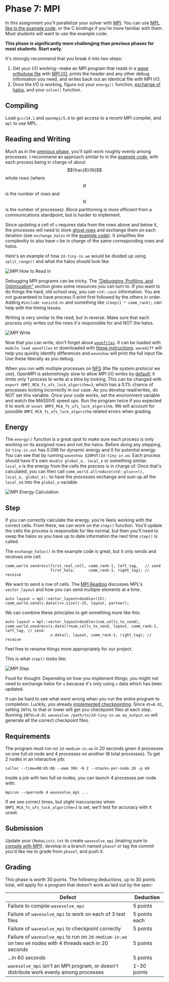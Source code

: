 ---
---

# Phase 7: MPI

In this assignment you'll parallelize your solver with [MPI](../readings/mpi.md). You can use [MPL](https://github.com/rabauke/mpl) [like in the example code](https://github.com/BYUHPC/sci-comp-course-example-cxx/blob/main/src/MountainRangeMPI.hpp), or the C bindings if you're more familiar with them. Most students will want to use the example code.

**This phase is significantly more challenging than previous phases for most students. Start early.** 


It's strongly recommend that you break it into two steps:

1. Get your I/O working--make an MPI program that reads in a [wave orthotope file](phase2.md#data-format) with [MPI I/O](../readings/mpi.md#io), prints the header and any other debug information you need, and writes back out an identical file with MPI I/O.
1. Once the I/O is working, figure out your `energy()` function, [exchange of halos](#division-of-labor), and your `solve()` function.

## Compiling

Load `gcc/14.1` and `openmpi/5.0` to get access to a recent MPI compiler, and `mpl` to use MPL.

## Reading and Writing

Much as in the [previous phase](phase6.md), you'll split work roughly evenly among processes. I recommend an approach similar to in the [example code](https://github.com/BYUHPC/sci-comp-course-example-cxx/blob/main/src/MountainRangeMPI.hpp), with each process being in charge of about $$\frac{R}{N}$$ whole rows (where $$R$$ is the number of rows and $$N$$ is the number of processes). Block partitioning is more efficient from a communications standpoint, but is harder to implement.

Since updating a cell of `u` requires data from the rows above and below it, the processes will need to store [ghost rows](https://sites.cs.ucsb.edu/~gilbert/cs140resources/notes/GhostCells.pdf) and exchange them on each iteration (see `exchange_halos` in the [example code](https://github.com/BYUHPC/sci-comp-course-example-cxx/blob/main/src/MountainRangeMPI.hpp)). It simplifies the complexitiy to also have `v` be in charge of the same corresponding rows and halos. 

Here's an example of how `2d-tiny-in.wo` would be divided up using `split_range()` and what the halos should look like:

![MPI How to Read In](../img/mpi-read-in.png)

Debugging MPI programs can be tricky. The ["Debugging, Profiling, and Optimization"](https://byuhpc.github.io/sci-comp-course/resources.html#debugging-profiling-and-optimization) section gives some resources you can turn to. If you want to do things the hard, old school way, you can `std::cout` information. You are not guaranteed to have process 0 print first followed by the others in order. Adding `#include <unistd.h>` and something like `sleep(1 * comm_rank);` can help with the timing issues.

Writing is very similar to the read, but in reverse. Make sure that each process only writes out the rows it's responsible for and NOT the halos.

![MPI Write](../img/mpi-write.png)

Now that you can write, don't forget about [`wavefiles`](https://byuhpc.github.io/sci-comp-course/resources.html#the-project). It can be loaded with `module load wavefiles` or downloaded with [these instructions](https://byuhpc.github.io/sci-comp-course/resources.html#the-project). `wavediff` will help you quickly identify differences and `waveshow` will print the full input file. Use these liberally as you debug.

When you run with multiple processes on [NFS](https://en.wikipedia.org/wiki/Network_File_System) (the file system protocol we use), OpenMPI is astonishingly slow to allow MPI I/O writes by [default](https://github.com/open-mpi/ompi/blob/b79b3e9264ce7bfdb77ceb93aefc841af76addcf/ompi/mca/fs/ufs/fs_ufs_file_open.c#L89); it limits only 1 process to write at a time by locking. This can be changed with `export OMPI_MCA_fs_ufs_lock_algorithm=3`, which has a 0.1% chance of processes locking incorrectly in our case. As you develop read/writes, do NOT set this variable. Once your code works, set the environment variable and watch the MASSIVE speed ups. Run the program twice if you expected it to work or `unset OMPI_MCA_fs_ufs_lock_algorithm`. We will account for possible `OMPI_MCA_fs_ufs_lock_algorithm` related errors when grading.

## Energy

The `energy()` function is a great spot to make sure each process is only working on its assigned rows and not the halos. Before doing any stepping, `2d-tiny-in.out` has 0.096 for dynamic energy and 0 for potential energy. You can see that by running `waveshow $INPUT/2d-tiny-in.wo`. Each process should have it's own `double global_e, local_e` or something similar. `local_e` is the energy from the cells the process is in charge of. Once that's calculated, you can then call `comm_world.allreduce(std::plus<>(), local_e, global_e);` to have the processes exchange and sum up all the `local_e`s into the `global_e` variable.

![MPI Energy Calculation](../img/mpi-energy.png)

## Step

If you can correctly calculate the energy, you're likely working with the correct cells. From there, we can work on the `step()` function. You'll update the cells the process is responsible for like normal, but then you'll need to swap the halos so you have up to date information the next time `step()` is called.

The `exchange_halos()` in the example code is great, but it only sends and receives one cell. 
```
comm_world.sendrecv(first_real_cell, comm_rank-1, left_tag,   // send
                    first_halo,      comm_rank-1, right_tag); // receive
```

We want to send a row of cells. The [MPI Reading](https://byuhpc.github.io/sci-comp-course/readings/mpi.html#communication) discusses MPL's `vector_layout` and how you can send multiple elements at a time.

```
auto layout = mpl::vector_layout<double>(15);
comm_world.send(v.data()+v.size()-15, layout, partner);
```

We can combine these principles to get something more like this:

```
auto layout = mpl::vector_layout<double>(num_cells_to_send);
comm_world.sendrecv(x.data()+num_cells_to_send, layout, comm_rank-1, left_tag, // send
                    x.data(), layout, comm_rank-1, right_tag); // receive
```

Feel free to rename things more appropriately for our project.

This is what `step()` looks like:

![MPI Step](../img/mpi-step.png)

Food for thought: Depending on how you implement things, you might not need to exchange halos for `u` because it's only using `v` data which has been updated.

It can be hard to see what went wrong when you run the entire program to completion. Luckily, you already [implemented checkpointing](https://byuhpc.github.io/sci-comp-course/project/phase2.html). Since `dt=0.01`, setting `INTVL` to that or lower will get you checkpoint files at each step. Running `INTVL=0.01 wavesolve /path/to/2d-tiny-in.wo my_output.wo` will generate all the correct checkpoint files. 

## Requirements

The program must run on `2d-medium-in.wo` in 20 seconds given 4 processes on one full `m9` node and 4 processes on another (8 total processes). To get 2 nodes in an interactive job:
```shell
salloc --time=00:05:00 --mem 30G -N 2 --ntasks-per-node 28 -p m9
```

Inside a job with two full `m9` nodes, you can launch 4 processes per node with:

```shell
mpirun --npernode 4 wavesolve_mpi ...
```

If we see correct times, but slight inaccuracies when `OMPI_MCA_fs_ufs_lock_algorithm=3` is set, we'll test for accuracy with it unset.

## Submission

Update your `CMakeLists.txt` to create `wavesolve_mpi` (making sure to [compile with MPI](../readings/mpi.md#compilation)), develop in a branch named `phase7` or tag the commit you'd like me to grade from `phase7`, and push it.


## Grading

This phase is worth 30 points. The following deductions, up to 30 points total, will apply for a program that doesn't work as laid out by the spec:

| Defect | Deduction |
| --- | --- |
| Failure to compile `wavesolve_mpi` | 5 points |
| Failure of `wavesolve_mpi` to work on each of 3 test files | 5 points each |
| Failure of `wavesolve_mpi` to checkpoint correctly | 5 points |
| Failure of `wavesolve_mpi` to run on `2d-medium-in.wo` on two `m9` nodes with 4 threads each in 20 seconds | 5 points |
| ...in 60 seconds | 5 points |
| `wavesolve_mpi` isn't an MPI program, or doesn't distribute work evenly among processes | 1-30 points |
